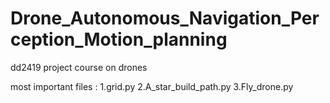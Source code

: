 # Drone_Autonomous_Navigation_Perception_Motion_planning
dd2419 project course on drones

most important files :
1.grid.py
2.A_star_build_path.py
3.Fly_drone.py

